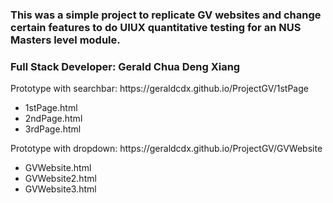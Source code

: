 ### This was a simple project to replicate GV websites and change certain features to do UIUX quantitative testing for an NUS Masters level module.
<h3>Full Stack Developer: Gerald Chua Deng Xiang</h3>
<p>Prototype with searchbar: https://geraldcdx.github.io/ProjectGV/1stPage</p>
<ul>
<li>1stPage.html</li>
  <li>2ndPage.html</li>
  <li>3rdPage.html</li>
  </ul>
<p>Prototype with dropdown: https://geraldcdx.github.io/ProjectGV/GVWebsite</p>
<ul>
<li>GVWebsite.html</li>
  <li>GVWebsite2.html</li>
  <li>GVWebsite3.html</li>
  </ul>
  

  
  


